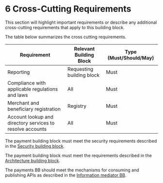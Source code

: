# 6 Cross-Cutting Requirements

This section will highlight important requirements or describe any additional cross-cutting requirements that apply to this building block.

The table below summarizes the cross cutting requirements.



| **Requirement**                                           | **Relevant Building Block** | **Type (Must/Should/May)** |
| --------------------------------------------------------- | --------------------------- | -------------------------- |
| Reporting                                                 | Requesting building block   | Must                       |
| Compliance with applicable regulations and laws           | All                         | Must                       |
| Merchant and beneficiary registration                     | Registry                    | Must                       |
| Account lookup and directory services to resolve accounts | All                         | Must                       |

The payment building block must meet the security requirements described in the [Security building block](../security-requirements/).

The payment building block must meet the requirements described in the [Architecture building block](../architecture-and-nonfunctional-requirements/).

The payments BB should meet the mechanisms for consuming and publishing APIs  as described in the [Information mediator BB](../information-mediation/).
